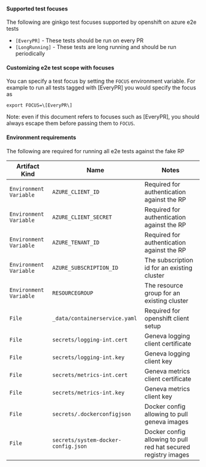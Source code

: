 #### Supported test focuses

The following are ginkgo test focuses supported by openshift on azure e2e tests

* `[EveryPR]` - These tests should be run on every PR
* `[LongRunning]` - These tests are long running and should be run periodically

#### Customizing e2e test scope with focuses

You can specify a test focus by setting the `FOCUS` environment variable. For example
to run all tests tagged with [EveryPR] you would specify the focus as

```
export FOCUS=\[EveryPR\]
```

Note: even if this document refers to focuses such as [EveryPR], you should always escape them
before passing them to `FOCUS`.

#### Environment requirements

The following are required for running all e2e tests against the fake RP

| Artifact Kind | Name | Notes |
| --- | --- | --- |
| `Environment Variable` | `AZURE_CLIENT_ID` | Required for authentication against the RP |
| `Environment Variable` | `AZURE_CLIENT_SECRET` | Required for authentication against the RP |
| `Environment Variable` | `AZURE_TENANT_ID` | Required for authentication against the RP |
| `Environment Variable` | `AZURE_SUBSCRIPTION_ID` | The subscription id for an existing cluster |
| `Environment Variable` | `RESOURCEGROUP` | The resource group for an existing cluster |
| `File` | `_data/containerservice.yaml` | Required for openshift client setup |
| `File` | `secrets/logging-int.cert` | Geneva logging client certificate |
| `File` | `secrets/logging-int.key` | Geneva logging client key |
| `File` | `secrets/metrics-int.cert` | Geneva metrics client certificate |
| `File` | `secrets/metrics-int.key` |  Geneva metrics client key |
| `File` | `secrets/.dockerconfigjson` |  Docker config allowing to pull geneva images |
| `File` | `secrets/system-docker-config.json` |  Docker config allowing to pull red hat secured registry images |
